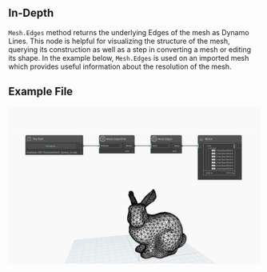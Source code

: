 ## In-Depth
`Mesh.Edges` method returns the underlying Edges of the mesh as Dynamo Lines. This node is helpful for visualizing the structure of the mesh, querying its construction as well as a step in converting a mesh or editing its shape. In the example below, `Mesh.Edges` is used on an imported mesh which provides useful information about the resolution of the mesh. 

## Example File

![Example](./Autodesk.DesignScript.Geometry.Mesh.Edges_img.jpg)